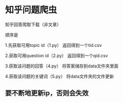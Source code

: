 # 知乎问题爬虫
知乎回答爬取下载（非文章）

顺序是

1.先获取可用topic id（1.py）
返回得到一个tid.csv

2.获取可用question id（2.py）
返回得到一个qid.csv

3.获取该问题的回答（4.py）
将答案储存到data文件夹里面

4.获取该问题的关键词（5.py）
将data文件夹的文件更新


## 要不断地更新ip，否则会失效
